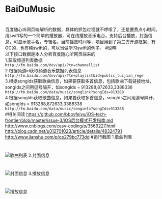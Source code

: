 # BaiDuMusic
#
百度随心听网页端解析的数据，具体的抓包过程就不啰嗦了，还是要费点小时间。 
用swift写的一个简单的播放器，可在线播放音乐电台，支持后台播放，封面信息，可显示歌手名，专辑名，当前播放时间等，项目用到了第三方开源框架，有OC的，也有纯swift的，可以当做学习swift的例子。
#说明  
以下接口数据是本人分析百度随心听网页端来的  
1.获取频道列表数据  
`http://fm.baidu.com/dev/api/?tn=channellist`  
2.根据频道id获取频道音乐数据列表信息  
`http://fm.baidu.com/dev/api/?tn=playlist&id=public_tuijian_rege`    
3.根据songIds获取歌曲信息，如果要获取多首信息，包括歌曲下载链接地址，songIds之间用逗号隔开，如songIds = 913288,872633,3388338  
`http://fm.baidu.com/data/music/songlink?songIds=913288`  
4.根据songIds获取歌曲信息，如果要获取多首信息，songIds之间用逗号隔开，如songIds = 913288,872633,3388338
`http://fm.baidu.com/data/music/songinfo?songIds=913288`  
#相关阅读
https://github.com/bboyfeiyu/iOS-tech-frontier/blob/master/issue-3/iOS后台模式开发指南.md   
http://www.cnblogs.com/easy-coding/p/3569227.html  
http://blog.csdn.net/u012701023/article/details/48324791   
http://www.jianshu.com/p/ce279bc773dd 
#运行截图
1.歌曲列表
#
![](http://www.mftp.info/20151001/1447650071x1137083875.png "歌曲列表")
2.封面信息
#
![](http://i12.tietuku.com/22178474cd47da31.png "封面信息")
3.播放信息
#
![](http://i12.tietuku.com/4e022e10ae0854f5.png "播放信息")

